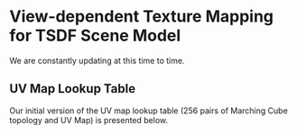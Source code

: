 # View-dependent Texture Mapping for TSDF Scene Model

We are constantly updating at this time to time.

## UV Map Lookup Table

Our initial version of the UV map lookup table (256 pairs of Marching Cube topology and UV Map) is presented below.

<p align="center><img src="images/mcuvlut.png" width=800></p>
